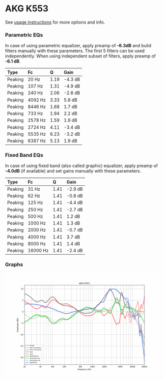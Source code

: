 # AKG K553
See [usage instructions](https://github.com/jaakkopasanen/AutoEq#usage) for more options and info.

### Parametric EQs
In case of using parametric equalizer, apply preamp of **-6.3dB** and build filters manually
with these parameters. The first 5 filters can be used independently.
When using independent subset of filters, apply preamp of **-6.1 dB**.

| Type    | Fc      |    Q | Gain    |
|:--------|:--------|:-----|:--------|
| Peaking | 20 Hz   | 1.19 | -4.3 dB |
| Peaking | 107 Hz  | 1.31 | -4.9 dB |
| Peaking | 240 Hz  | 2.06 | -2.8 dB |
| Peaking | 4092 Hz | 3.33 | 5.8 dB  |
| Peaking | 8446 Hz | 1.68 | 1.7 dB  |
| Peaking | 733 Hz  | 1.94 | 2.2 dB  |
| Peaking | 2578 Hz | 1.59 | 1.9 dB  |
| Peaking | 2724 Hz | 4.11 | -3.4 dB |
| Peaking | 5535 Hz | 6.23 | -3.2 dB |
| Peaking | 6387 Hz | 5.13 | 1.9 dB  |

### Fixed Band EQs
In case of using fixed band (also called graphic) equalizer, apply preamp of **-4.0dB**
(if available) and set gains manually with these parameters.

| Type    | Fc       |    Q | Gain    |
|:--------|:---------|:-----|:--------|
| Peaking | 31 Hz    | 1.41 | -2.9 dB |
| Peaking | 62 Hz    | 1.41 | -0.8 dB |
| Peaking | 125 Hz   | 1.41 | -4.4 dB |
| Peaking | 250 Hz   | 1.41 | -2.7 dB |
| Peaking | 500 Hz   | 1.41 | 1.2 dB  |
| Peaking | 1000 Hz  | 1.41 | 1.3 dB  |
| Peaking | 2000 Hz  | 1.41 | -0.7 dB |
| Peaking | 4000 Hz  | 1.41 | 3.7 dB  |
| Peaking | 8000 Hz  | 1.41 | 1.4 dB  |
| Peaking | 16000 Hz | 1.41 | -2.4 dB |

### Graphs
![](./AKG%20K553.png)